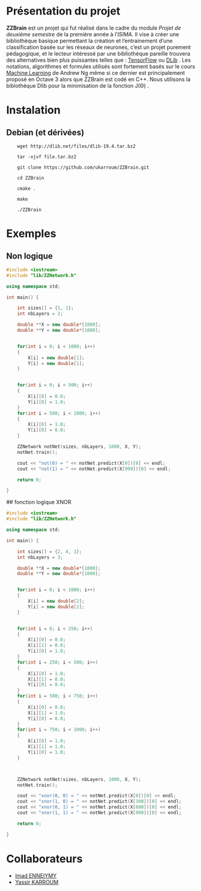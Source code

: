 # Présentation du projet

**ZZBrain** est un projet qui fut réalisé dans le cadre du module *Projet de deuxième semestre* de la première année à l’*ISIMA*. Il vise à créer une bibliothèque basique permettant la création et l’entrainement d’une classification basée sur les réseaux de neurones, c’est un projet purement pédagogique, et le lecteur intéressé par une bibliothéque pareille trouvera des alternatives bien plus puissantes
telles que : [TensorFlow](https://www.tensorflow.org/) ou [DLib](http://dlib.net/) . Les notations, algorithmes et formules utilisés sont fortement basés sur le cours [Machine Learning](https://www.coursera.org/learn/machine-learning) de Andrew Ng même si ce dernier est principalement proposé en Octave 3 alors que ZZBrain est codé en C++.
Nous utilisons la biblothéque Dlib pour la minimisation de la fonction J(Θ) .

# Instalation

## Debian (et dérivées)


```
    wget http://dlib.net/files/dlib-19.4.tar.bz2

    tar -xjvf file.tar.bz2

    git clone https://github.com/ukarroum/ZZBrain.git

    cd ZZBrain

    cmake .

    make

    ./ZZBrain
```

# Exemples

## Non logique

```cpp
#include <iostream>
#include "lib/ZZNetwork.h"

using namespace std;

int main() {

	int sizes[] = {1, 1};
	int nbLayers = 2;

	double **X = new double*[1000];
	double **Y = new double*[1000];


	for(int i = 0; i < 1000; i++)
	{
		X[i] = new double[1];
		Y[i] = new double[1];
	}


	for(int i = 0; i < 500; i++)
	{
		X[i][0] = 0.0;
		Y[i][0] = 1.0;
	}
	for(int i = 500; i < 1000; i++)
	{
		X[i][0] = 1.0;
		Y[i][0] = 0.0;
	}

	ZZNetwork notNet(sizes, nbLayers, 1000, X, Y);
	notNet.train();

	cout << "not(0) = " << notNet.predict(X[0])[0] << endl;
	cout << "not(1) = " << notNet.predict(X[999])[0] << endl;

    return 0;

}
```

## fonction logique XNOR

```cpp
#include <iostream>
#include "lib/ZZNetwork.h"

using namespace std;

int main() {

	int sizes[] = {2, 4, 1};
	int nbLayers = 3;

	double **X = new double*[1000];
	double **Y = new double*[1000];


	for(int i = 0; i < 1000; i++)
	{
		X[i] = new double[2];
		Y[i] = new double[2];
	}


	for(int i = 0; i < 250; i++)
	{
		X[i][0] = 0.0;
		X[i][1] = 0.0;
		Y[i][0] = 1.0;
	}
	for(int i = 250; i < 500; i++)
	{
		X[i][0] = 1.0;
		X[i][1] = 0.0;
		Y[i][0] = 0.0;
	}
	for(int i = 500; i < 750; i++)
	{
		X[i][0] = 0.0;
		X[i][1] = 1.0;
		Y[i][0] = 0.0;
	}
	for(int i = 750; i < 1000; i++)
	{
		X[i][0] = 1.0;
		X[i][1] = 1.0;
		Y[i][0] = 1.0;
	}



	ZZNetwork notNet(sizes, nbLayers, 1000, X, Y);
	notNet.train();

	cout << "xnor(0, 0) = " << notNet.predict(X[0])[0] << endl;
	cout << "xnor(1, 0) = " << notNet.predict(X[300])[0] << endl;
	cout << "xnor(0, 1) = " << notNet.predict(X[600])[0] << endl;
	cout << "xnor(1, 1) = " << notNet.predict(X[900])[0] << endl;

    return 0;

}
```

# Collaborateurs

* [Imad ENNEIYMY](https://github.com/maddxyz)
* [Yassir KARROUM](https://github.com/ukarroum)

